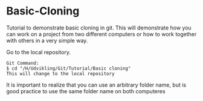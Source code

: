 # Basic-Cloning
Tutorial to demonstrate basic cloning in git. This will demonstrate how you can work on a project from two different computers or how to work together 
with others in a very simple way.

Go to the local repository.
```
Git Command:
$ cd "/H/Udvikling/Git/Tutorial/Basic cloning"
This will change to the local repository
```
It is important to realize that you can use an arbitrary folder name, but is good practice to use the same folder name on both computeres

